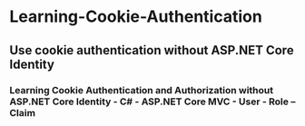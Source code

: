 # Learning-Cookie-Authentication
## Use cookie authentication without ASP.NET Core Identity

### Learning Cookie Authentication and Authorization without ASP.NET Core Identity - C# - ASP.NET Core MVC - User - Role – Claim
